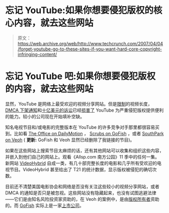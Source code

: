 # 忘记 YouTube:如果你想要侵犯版权的核心内容，就去这些网站 

> 原文：<https://web.archive.org/web/http://www.techcrunch.com/2007/04/04/forget-youtube-go-to-these-sites-if-you-want-hard-core-copyright-infringing-content/>

# 忘记 YouTube 吧:如果你想要侵犯版权的内容，就去这些网站

显然，YouTube 是网络上最受欢迎的视频分享网站。但是[限制](https://web.archive.org/web/20220926200236/http://www.google.com/support/youtube/bin/answer.py?answer=55743&topic=10527)的视频长度， [DMCA 下架通知](https://web.archive.org/web/20220926200236/http://www.beta.techcrunch.com/2007/02/02/gootube-slammed-by-viacom-takedown-demand/)和[十亿美元的诉讼](https://web.archive.org/web/20220926200236/http://www.beta.techcrunch.com/2007/03/13/5217/)已经[损害了](https://web.archive.org/web/20220926200236/http://newteevee.com/2007/04/03/youtube-not-built-on-big-medias-back/) YouTube 为严重侵犯版权提供便利的能力。较小的公司现在开始填补空缺。

知名电视节目和/或电影的完整版本在 YouTube 的许多竞争对手那里都很容易买到。比如看 [The Office on DailyMotion](https://web.archive.org/web/20220926200236/http://www.dailymotion.com/relevance/search/the%2Boffice/video/x10ugy_theoffice314hdtvxvidnotvvtv) ， [Scrubs on GoFish](https://web.archive.org/web/20220926200236/http://www.gofish.com/player.gfp?gfid=30-1078662) ，或者 [SouthPark on Veoh](https://web.archive.org/web/20220926200236/http://www.veoh.com/videos/v195488WdFqWy7a?searchId=3594105703298571975&rank=3) ( **更新:** GoFish 和 Veoh 显然已经删除了我链接的节目)。

如果在这些网站上搜索节目太麻烦的话，还有其他网站可以收集和组织这些内容，并嵌入到他们自己的网站上。观看《Allsp.com 南方公园》11 季中的任何一集。新网站 [VideoHybrid](https://web.archive.org/web/20220926200236/http://videohybrid.com/) 自成一类，有几十部完整长度的电影和几乎所有受欢迎的电视节目。VideoHybrid 甚至给出了 T21 的统计数据，显示版权被侵犯的确切次数。

目前还不清楚美国电影协会和网络是否没有关注这些较小的视频分享网站，或者 DMCA 的通知是否只是被忽视。这些网站没有隐藏起来，也没有试图逃避法律——它们是由知名风险投资家资助的，在 Veoh 的案例中，是由[版权所有者](https://web.archive.org/web/20220926200236/http://www.veoh.com/corporate/press_releases/04_18_2006.html)资助的。而 [GoFish](https://web.archive.org/web/20220926200236/http://www.beta.techcrunch.com/2007/02/11/bolt-sells-to-gofish-to-pay-universal-music-settlement/) 实际上是一家[上市公司](https://web.archive.org/web/20220926200236/http://finance.google.com/finance?q=gofish)。
